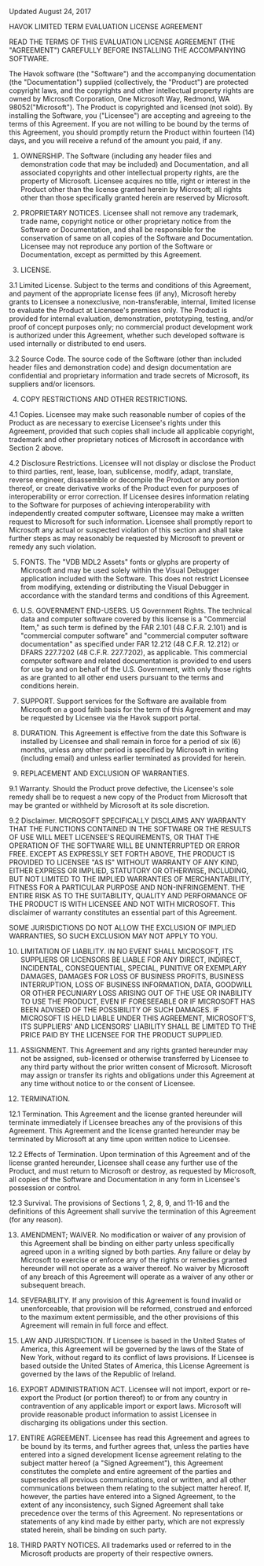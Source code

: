 Updated August 24, 2017

HAVOK LIMITED TERM EVALUATION LICENSE AGREEMENT

READ THE TERMS OF THIS EVALUATION LICENSE AGREEMENT (THE "AGREEMENT") CAREFULLY BEFORE INSTALLING THE ACCOMPANYING SOFTWARE.

The Havok software (the "Software") and the accompanying documentation (the "Documentation") supplied (collectively, the "Product") are protected copyright laws, and the copyrights and other intellectual property rights are owned by Microsoft Corporation, One Microsoft Way, Redmond, WA 98052("Microsoft").  The Product is copyrighted and licensed (not sold).  By installing the Software, you ("Licensee") are accepting and agreeing to the terms of this Agreement.  If you are not willing to be bound by the terms of this Agreement, you should promptly return the Product within fourteen (14) days, and you will receive a refund of the amount you paid, if any.


1.  OWNERSHIP.  The Software (including any header files and demonstration code that may be included) and Documentation, and all associated copyrights and other intellectual property rights, are the property of Microsoft.  Licensee acquires no title, right or interest in the Product other than the license granted herein by Microsoft; all rights other than those specifically granted herein are reserved by Microsoft.


2.  PROPRIETARY NOTICES.  Licensee shall not remove any trademark, trade name, copyright notice or other proprietary notice from the Software or Documentation, and shall be responsible for the conservation of same on all copies of the Software and Documentation.  Licensee may not reproduce any portion of the Software or Documentation, except as permitted by this Agreement.


3.  LICENSE.

3.1     Limited License.  Subject to the terms and conditions of this Agreement, and payment of the appropriate license fees (if any), Microsoft hereby grants to Licensee a nonexclusive, non-transferable, internal, limited license to evaluate the Product at Licensee's premises only.  The Product is provided for internal evaluation, demonstration, prototyping, testing, and/or proof of concept purposes only; no commercial product development work is authorized under this Agreement, whether such developed software is used internally or distributed to end users.

3.2     Source Code.  The source code of the Software (other than included header files and demonstration code) and design documentation are confidential and proprietary information and trade secrets of Microsoft, its suppliers and/or licensors.


4.  COPY RESTRICTIONS AND OTHER RESTRICTIONS.

4.1     Copies.  Licensee may make such reasonable number of copies of the Product as are necessary to exercise Licensee's rights under this Agreement, provided that such copies shall include all applicable copyright, trademark and other proprietary notices of Microsoft in accordance with Section 2 above.

4.2     Disclosure Restrictions.  Licensee will not display or disclose the Product to third parties, rent, lease, loan, sublicense, modify, adapt, translate, reverse engineer, disassemble or decompile the Product or any portion thereof, or create derivative works of the Product even for purposes of interoperability or error correction.  If Licensee desires information relating to the Software for purposes of achieving interoperability with independently created computer software, Licensee may make a written request to Microsoft for such information.   Licensee shall promptly report to Microsoft any actual or suspected violation of this section and shall take further steps as may reasonably be requested by Microsoft to prevent or remedy any such violation.


5.  FONTS.  The "VDB MDL2 Assets" fonts or glyphs are property of Microsoft and may be used solely within the Visual Debugger application included with the Software.  This does not restrict Licensee from modifying, extending or distributing the Visual Debugger in accordance with the standard terms and conditions of this Agreement.


6.  U.S. GOVERNMENT END-USERS.  US Government Rights. The technical data and computer software covered by this license is a "Commercial Item," as such term is defined by the FAR 2.101 (48 C.F.R. 2.101) and is "commercial computer software" and "commercial computer software documentation" as specified under FAR 12.212 (48 C.F.R. 12.212) or DFARS 227.7202 (48 C.F.R. 227.7202), as applicable. This commercial computer software and related documentation is provided to end users for use by and on behalf of the U.S. Government, with only those rights as are granted to all other end users pursuant to the terms and conditions herein. 


7.  SUPPORT.  Support services for the Software are available from Microsoft on a good faith basis for the term of this Agreement and may be requested by Licensee via the Havok support portal.  


8.  DURATION.  This Agreement is effective from the date this Software is installed by Licensee and shall remain in force for a period of six (6) months, unless any other period is specified by Microsoft in writing (including email) and unless earlier terminated as provided for herein.


9.  REPLACEMENT AND EXCLUSION OF WARRANTIES.

9.1     Warranty.  Should the Product prove defective, the Licensee's sole remedy shall be to request a new copy of the Product from Microsoft that may be granted or withheld by Microsoft at its sole discretion. 

9.2     Disclaimer.  MICROSOFT SPECIFICALLY DISCLAIMS ANY WARRANTY THAT THE FUNCTIONS CONTAINED IN THE SOFTWARE OR THE RESULTS OF USE WILL MEET LICENSEE'S REQUIREMENTS, OR THAT THE OPERATION OF THE SOFTWARE WILL BE UNINTERRUPTED OR ERROR FREE.  EXCEPT AS EXPRESSLY SET FORTH ABOVE, THE PRODUCT IS PROVIDED TO LICENSEE "AS IS" WITHOUT WARRANTY OF ANY KIND, EITHER EXPRESS OR IMPLIED, STATUTORY OR OTHERWISE, INCLUDING, BUT NOT LIMITED TO THE IMPLIED WARRANTIES OF MERCHANTABILITY, FITNESS FOR A PARTICULAR PURPOSE AND NON-INFRINGEMENT.  THE ENTIRE RISK AS TO THE SUITABILITY, QUALITY AND PERFORMANCE OF THE PRODUCT IS WITH LICENSEE AND NOT WITH MICROSOFT.  This disclaimer of warranty constitutes an essential part of this Agreement.  

SOME JURISDICTIONS DO NOT ALLOW THE EXCLUSION OF IMPLIED WARRANTIES, SO SUCH EXCLUSION MAY NOT APPLY TO YOU.


10. LIMITATION OF LIABILITY.  IN NO EVENT SHALL MICROSOFT, ITS SUPPLIERS OR LICENSORS BE LIABLE FOR ANY DIRECT, INDIRECT, INCIDENTAL, CONSEQUENTIAL, SPECIAL, PUNITIVE OR EXEMPLARY DAMAGES, DAMAGES FOR LOSS OF BUSINESS PROFITS, BUSINESS INTERRUPTION, LOSS OF BUSINESS INFORMATION, DATA, GOODWILL OR OTHER PECUNIARY LOSS ARISING OUT OF THE USE OR INABILITY TO USE THE PRODUCT, EVEN IF FORESEEABLE OR IF MICROSOFT HAS BEEN ADVISED OF THE POSSIBILITY OF SUCH DAMAGES.  IF MICROSOFT IS HELD LIABLE UNDER THIS AGREEMENT, MICROSOFT’S, ITS SUPPLIERS' AND LICENSORS' LIABILITY SHALL BE LIMITED TO THE PRICE PAID BY THE LICENSEE FOR THE PRODUCT SUPPLIED.


11. ASSIGNMENT.  This Agreement and any rights granted hereunder may not be assigned, sub-licensed or otherwise transferred by Licensee to any third party without the prior written consent of Microsoft.  Microsoft may assign or transfer its rights and obligations under this Agreement at any time without notice to or the consent of Licensee.


12. TERMINATION.  

12.1    Termination.  This Agreement and the license granted hereunder will terminate immediately if Licensee breaches any of the provisions of this Agreement.  This Agreement and the license granted hereunder may be terminated by Microsoft at any time upon written notice to Licensee.

12.2    Effects of Termination.  Upon termination of this Agreement and of the license granted hereunder, Licensee shall cease any further use of the Product, and must return to Microsoft or destroy, as requested by Microsoft, all copies of the Software and Documentation in any form in  Licensee's possession or control.

12.3    Survival.  The provisions of Sections 1, 2, 8, 9, and 11-16 and the definitions of this Agreement shall survive the termination of this Agreement (for any reason).  


13. AMENDMENT; WAIVER.  No modification or waiver of any provision of this Agreement shall be binding on either party unless specifically agreed upon in a writing signed by both parties.  Any failure or delay by Microsoft to exercise or enforce any of the rights or remedies granted hereunder will not operate as a waiver thereof.  No waiver by Microsoft of any breach of this Agreement will operate as a waiver of any other or subsequent breach.


14. SEVERABILITY.  If any provision of this Agreement is found invalid or unenforceable, that provision will be reformed, construed and enforced to the maximum extent permissible, and the other provisions of this Agreement will remain in full force and effect.


15. LAW AND JURISDICTION.  If Licensee is based in the United States of America, this Agreement will be governed by the laws of the State of New York, without regard to its conflict of laws provisions.  If Licensee is based outside the United States of America, this License Agreement is governed by the laws of the Republic of Ireland.


16. EXPORT ADMINISTRATION ACT.  Licensee will not import, export or re-export the Product (or portion thereof) to or from any country in contravention of any applicable import or export laws.  Microsoft will provide reasonable product information to assist Licensee in discharging its obligations under this section.


16. ENTIRE AGREEMENT.  Licensee has read this Agreement and agrees to be bound by its terms, and further agrees that, unless the parties have entered into a signed development license agreement relating to the subject matter hereof (a "Signed Agreement"), this Agreement constitutes the complete and entire agreement of the parties and supersedes all previous communications, oral or written, and all other communications between them relating to the subject matter hereof.  If, however, the parties have entered into a Signed Agreement, to the extent of any inconsistency, such Signed Agreement shall take precedence over the terms of this Agreement.  No representations or statements of any kind made by either party, which are not expressly stated herein, shall be binding on such party.


17. THIRD PARTY NOTICES.  All trademarks used or referred to in the Microsoft products are property of their respective owners.

